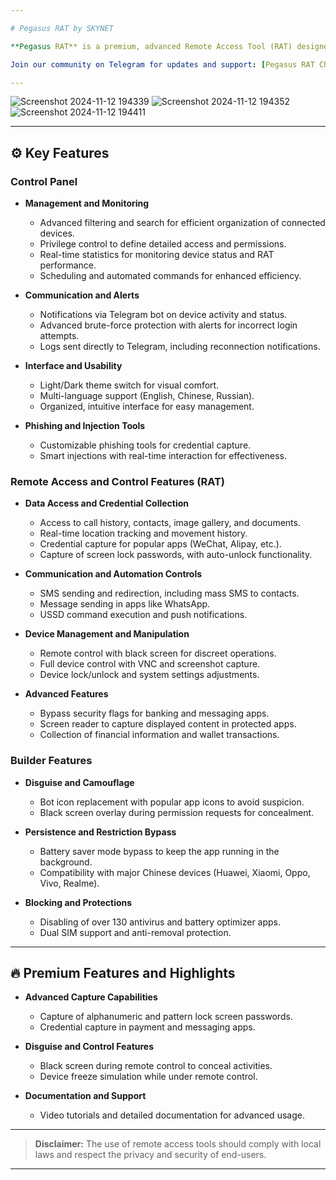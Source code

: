 ```yaml
---

# Pegasus RAT by SKYNET

**Pegasus RAT** is a premium, advanced Remote Access Tool (RAT) designed for comprehensive Android device control and management. Developed by SKYNET, Pegasus offers robust features for real-time monitoring, data access, full device control, and phishing/injection tools for credential capture. It provides an ideal solution for administrators and users looking for a discreet, powerful remote management tool.

Join our community on Telegram for updates and support: [Pegasus RAT Channel](https://t.me/pegasusratskynet)

---
```


![Screenshot 2024-11-12 194339](https://github.com/user-attachments/assets/523b9c44-95c9-4488-96b3-2e6bb8ec21b7)
![Screenshot 2024-11-12 194352](https://github.com/user-attachments/assets/d21153ca-6545-4dde-9e63-ce9b5046186c)
![Screenshot 2024-11-12 194411](https://github.com/user-attachments/assets/9d35d018-1fb2-4856-b20c-08f51b7d145a)

---

## ⚙️ Key Features

### Control Panel
- **Management and Monitoring**
  - Advanced filtering and search for efficient organization of connected devices.
  - Privilege control to define detailed access and permissions.
  - Real-time statistics for monitoring device status and RAT performance.
  - Scheduling and automated commands for enhanced efficiency.

- **Communication and Alerts**
  - Notifications via Telegram bot on device activity and status.
  - Advanced brute-force protection with alerts for incorrect login attempts.
  - Logs sent directly to Telegram, including reconnection notifications.

- **Interface and Usability**
  - Light/Dark theme switch for visual comfort.
  - Multi-language support (English, Chinese, Russian).
  - Organized, intuitive interface for easy management.

- **Phishing and Injection Tools**
  - Customizable phishing tools for credential capture.
  - Smart injections with real-time interaction for effectiveness.

### Remote Access and Control Features (RAT)

- **Data Access and Credential Collection**
  - Access to call history, contacts, image gallery, and documents.
  - Real-time location tracking and movement history.
  - Credential capture for popular apps (WeChat, Alipay, etc.).
  - Capture of screen lock passwords, with auto-unlock functionality.

- **Communication and Automation Controls**
  - SMS sending and redirection, including mass SMS to contacts.
  - Message sending in apps like WhatsApp.
  - USSD command execution and push notifications.

- **Device Management and Manipulation**
  - Remote control with black screen for discreet operations.
  - Full device control with VNC and screenshot capture.
  - Device lock/unlock and system settings adjustments.

- **Advanced Features**
  - Bypass security flags for banking and messaging apps.
  - Screen reader to capture displayed content in protected apps.
  - Collection of financial information and wallet transactions.

### Builder Features

- **Disguise and Camouflage**
  - Bot icon replacement with popular app icons to avoid suspicion.
  - Black screen overlay during permission requests for concealment.

- **Persistence and Restriction Bypass**
  - Battery saver mode bypass to keep the app running in the background.
  - Compatibility with major Chinese devices (Huawei, Xiaomi, Oppo, Vivo, Realme).

- **Blocking and Protections**
  - Disabling of over 130 antivirus and battery optimizer apps.
  - Dual SIM support and anti-removal protection.

---

## 🔥 Premium Features and Highlights

- **Advanced Capture Capabilities**
  - Capture of alphanumeric and pattern lock screen passwords.
  - Credential capture in payment and messaging apps.

- **Disguise and Control Features**
  - Black screen during remote control to conceal activities.
  - Device freeze simulation while under remote control.

- **Documentation and Support**
  - Video tutorials and detailed documentation for advanced usage.

---

> **Disclaimer:** The use of remote access tools should comply with local laws and respect the privacy and security of end-users.

---
